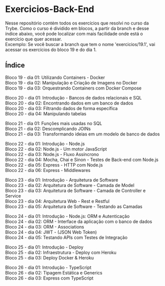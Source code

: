 # Exercicios-Back-End
Nesse repositório contém todos os exercícios que resolvi no curso da Trybe. Como o curso é dividido em blocos, a partir da branch e desse índice abaixo, você pode localizar com mais facilidade onde está o exercício que quer acessar. <br>
Excemplo: Se você buscar a branch que tem o nome 'exercicios/19.1', vai acessar os exercícios do bloco 19 e do dia 1.

## Índice
Bloco 19 - dia 01: Utilizando Containers - Docker<br>
Bloco 19 - dia 02: Manipulação e Criação de Imagens no Docker<br>
Bloco 19 - dia 03: Orquestrando Containers com Docker Compose<br>

Bloco 20 - dia 01: Introdução - Bancos de dados relacionais e SQL<br>
Bloco 20 - dia 02: Encontrando dados em um banco de dados<br>
Bloco 20 - dia 03: Filtrando dados de forma específica<br>
Bloco 20 - dia 04: Manipulando tabelas<br>

Bloco 21 - dia 01: Funções mais usadas no SQL<br>
Bloco 21 - dia 02: Descomplicando JOINs<br>
Bloco 21 - dia 03: Transformando ideias em um modelo de banco de dados<br>

Bloco 22 - dia 01: Introdução - Node.js<br>
Bloco 22 - dia 02: Node.js - Um motor JavaScript<br>
Bloco 22 - dia 03: Node.js - Fluxo Assíncrono<br>
Bloco 22 - dia 04: Mocha, Chai e Sinon - Testes de Back-end com Node.js<br>
Bloco 22 - dia 05: Express - HTTP com Node.js<br>
Bloco 22 - dia 06: Express - Middlewares<br>

Bloco 23 - dia 01: Introdução - Arquitetura de Software<br>
Bloco 23 - dia 02: Arquitetura de Software - Camada de Model<br>
Bloco 23 - dia 03: Arquitetura de Software - Camada de Controller e Service<br>
Bloco 23 - dia 04: Arquitetura Web - Rest e Restful<br>
Bloco 23 - dia 05: Arquitetura de Software - Testando as Camadas<br>

Bloco 24 - dia 01: Introdução - Node.js: ORM e Autenticação<br>
Bloco 24 - dia 02: ORM - Interface da aplicação com o banco de dados<br>
Bloco 24 - dia 03: ORM - Associations<br>
Bloco 24 - dia 04: JWT - (JSON Web Token)<br>
Bloco 24 - dia 05: Testando APIs com Testes de Integração<br>

Bloco 25 - dia 01: Introdução - Deploy<br>
Bloco 25 - dia 02: Infraestrutura - Deploy com Heroku<br>
Bloco 25 - dia 03: Deploy Docker & Heroku<br>

Bloco 26 - dia 01: Introdução - TypeScript<br>
Bloco 26 - dia 02: Tipagem Estática e Generics<br>
Bloco 26 - dia 03: Express com TypeScript<br>
